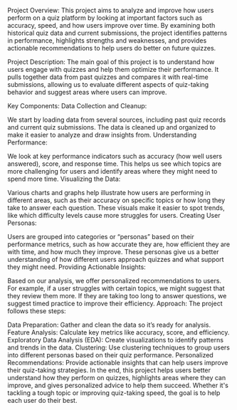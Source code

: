 Project Overview:
This project aims to analyze and improve how users perform on a quiz platform by looking at important factors such as accuracy, speed, and how users improve over time. By examining both historical quiz data and current submissions, the project identifies patterns in performance, highlights strengths and weaknesses, and provides actionable recommendations to help users do better on future quizzes.

Project Description:
The main goal of this project is to understand how users engage with quizzes and help them optimize their performance. It pulls together data from past quizzes and compares it with real-time submissions, allowing us to evaluate different aspects of quiz-taking behavior and suggest areas where users can improve.

Key Components:
Data Collection and Cleanup:

We start by loading data from several sources, including past quiz records and current quiz submissions.
The data is cleaned up and organized to make it easier to analyze and draw insights from.
Understanding Performance:

We look at key performance indicators such as accuracy (how well users answered), score, and response time.
This helps us see which topics are more challenging for users and identify areas where they might need to spend more time.
Visualizing the Data:

Various charts and graphs help illustrate how users are performing in different areas, such as their accuracy on specific topics or how long they take to answer each question.
These visuals make it easier to spot trends, like which difficulty levels cause more struggles for users.
Creating User Personas:

Users are grouped into categories or “personas” based on their performance metrics, such as how accurate they are, how efficient they are with time, and how much they improve.
These personas give us a better understanding of how different users approach quizzes and what support they might need.
Providing Actionable Insights:

Based on our analysis, we offer personalized recommendations to users. For example, if a user struggles with certain topics, we might suggest that they review them more. If they are taking too long to answer questions, we suggest timed practice to improve their efficiency.
Approach:
The project follows these steps:

Data Preparation: Gather and clean the data so it’s ready for analysis.
Feature Analysis: Calculate key metrics like accuracy, score, and efficiency.
Exploratory Data Analysis (EDA): Create visualizations to identify patterns and trends in the data.
Clustering: Use clustering techniques to group users into different personas based on their quiz performance.
Personalized Recommendations: Provide actionable insights that can help users improve their quiz-taking strategies.
In the end, this project helps users better understand how they perform on quizzes, highlights areas where they can improve, and gives personalized advice to help them succeed. Whether it's tackling a tough topic or improving quiz-taking speed, the goal is to help each user do their best.
